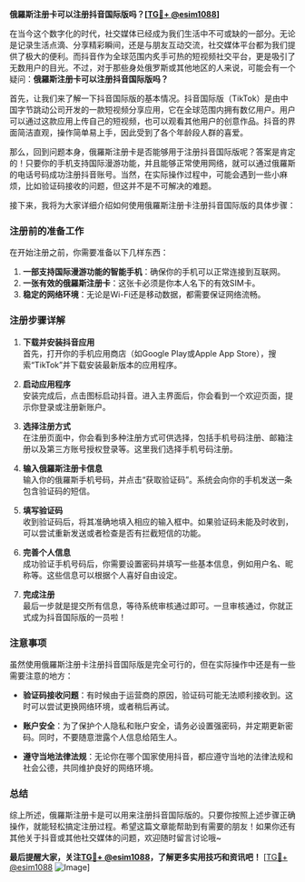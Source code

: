 **俄羅斯注册卡可以注册抖音国际版吗？[[TG💪+ @esim1088](https://t.me/s/esim1088)]**

在当今这个数字化的时代，社交媒体已经成为我们生活中不可或缺的一部分。无论是记录生活点滴、分享精彩瞬间，还是与朋友互动交流，社交媒体平台都为我们提供了极大的便利。而抖音作为全球范围内炙手可热的短视频社交平台，更是吸引了无数用户的目光。不过，对于那些身处俄罗斯或其他地区的人来说，可能会有一个疑问：**俄羅斯注册卡可以注册抖音国际版吗？**

首先，让我们来了解一下抖音国际版的基本情况。抖音国际版（TikTok）是由中国字节跳动公司开发的一款短视频分享应用，它在全球范围内拥有数亿用户。用户可以通过这款应用上传自己的短视频，也可以观看其他用户的创意作品。抖音的界面简洁直观，操作简单易上手，因此受到了各个年龄段人群的喜爱。

那么，回到问题本身，俄羅斯注册卡是否能够用于注册抖音国际版呢？答案是肯定的！只要你的手机支持国际漫游功能，并且能够正常使用网络，就可以通过俄羅斯的电话号码成功注册抖音账号。当然，在实际操作过程中，可能会遇到一些小麻烦，比如验证码接收的问题，但这并不是不可解决的难题。

接下来，我将为大家详细介绍如何使用俄羅斯注册卡注册抖音国际版的具体步骤：

### 注册前的准备工作

在开始注册之前，你需要准备以下几样东西：
1. **一部支持国际漫游功能的智能手机**：确保你的手机可以正常连接到互联网。
2. **一张有效的俄羅斯注册卡**：这张卡必须是你本人名下的有效SIM卡。
3. **稳定的网络环境**：无论是Wi-Fi还是移动数据，都需要保证网络流畅。

### 注册步骤详解

1. **下载并安装抖音应用**  
   首先，打开你的手机应用商店（如Google Play或Apple App Store），搜索“TikTok”并下载安装最新版本的应用程序。

2. **启动应用程序**  
   安装完成后，点击图标启动抖音。进入主界面后，你会看到一个欢迎页面，提示你登录或注册新账户。

3. **选择注册方式**  
   在注册页面中，你会看到多种注册方式可供选择，包括手机号码注册、邮箱注册以及第三方账号授权登录等。这里我们选择手机号码注册。

4. **输入俄羅斯注册卡信息**  
   输入你的俄羅斯手机号码，并点击“获取验证码”。系统会向你的手机发送一条包含验证码的短信。

5. **填写验证码**  
   收到验证码后，将其准确地填入相应的输入框中。如果验证码未能及时收到，可以尝试重新发送或者检查是否有拦截短信的功能。

6. **完善个人信息**  
   成功验证手机号码后，你需要设置密码并填写一些基本信息，例如用户名、昵称等。这些信息可以根据个人喜好自由设定。

7. **完成注册**  
   最后一步就是提交所有信息，等待系统审核通过即可。一旦审核通过，你就正式成为抖音国际版的一员啦！

### 注意事项

虽然使用俄羅斯注册卡注册抖音国际版是完全可行的，但在实际操作中还是有一些需要注意的地方：

- **验证码接收问题**：有时候由于运营商的原因，验证码可能无法顺利接收到。这时可以尝试更换网络环境，或者稍后再试。
  
- **账户安全**：为了保护个人隐私和账户安全，请务必设置强密码，并定期更新密码。同时，不要随意泄露个人信息给陌生人。

- **遵守当地法律法规**：无论你在哪个国家使用抖音，都应遵守当地的法律法规和社会公德，共同维护良好的网络环境。

### 总结

综上所述，俄羅斯注册卡是可以用来注册抖音国际版的。只要你按照上述步骤正确操作，就能轻松搞定注册过程。希望这篇文章能帮助到有需要的朋友！如果你还有其他关于抖音或其他社交媒体的问题，欢迎随时留言讨论哦~

**最后提醒大家，关注[TG💪+ @esim1088](https://t.me/s/esim1088)，了解更多实用技巧和资讯吧！** [[TG💪+ @esim1088](https://t.me/s/esim1088) ![Image](https://i.postimg.cc/4NQfJmqS/Snipaste-2025-05-13-00-14-12.png)]